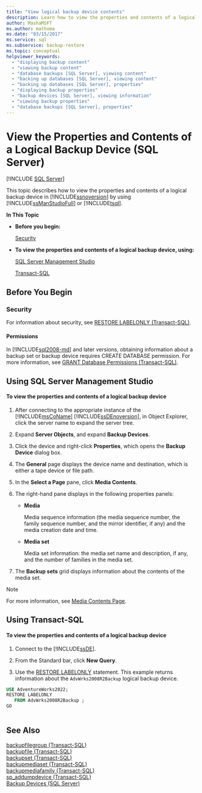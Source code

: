 ```yaml
---
title: "View logical backup device contents"
description: Learn how to view the properties and contents of a logical backup device in SQL Server by using SQL Server Management Studio or Transact-SQL.
author: MashaMSFT
ms.author: mathoma
ms.date: "03/15/2017"
ms.service: sql
ms.subservice: backup-restore
ms.topic: conceptual
helpviewer_keywords:
  - "displaying backup content"
  - "viewing backup content"
  - "database backups [SQL Server], viewing content"
  - "backing up databases [SQL Server], viewing content"
  - "backing up databases [SQL Server], properties"
  - "displaying backup properties"
  - "backup devices [SQL Server], viewing information"
  - "viewing backup properties"
  - "database backups [SQL Server], properties"
---
```

# View the Properties and Contents of a Logical Backup Device (SQL Server)
 [!INCLUDE [SQL Server](../../includes/applies-to-version/sqlserver.md)]

  This topic describes how to view the properties and contents of a logical backup device in [!INCLUDE[ssnoversion](../../includes/ssnoversion-md.md)] by using [!INCLUDE[ssManStudioFull](../../includes/ssmanstudiofull-md.md)] or [!INCLUDE[tsql](../../includes/tsql-md.md)].  
  
 **In This Topic**  
  
-   **Before you begin:**  
  
     [Security](#Security)  
  
-   **To view the properties and contents of a logical backup device, using:**  
  
     [SQL Server Management Studio](#SSMSProcedure)  
  
     [Transact-SQL](#TsqlProcedure)  
  
##  <a name="BeforeYouBegin"></a> Before You Begin  
  
###  <a name="Security"></a> Security  
 For information about security, see [RESTORE LABELONLY &#40;Transact-SQL&#41;](../../t-sql/statements/restore-statements-labelonly-transact-sql.md).  
  
####  <a name="Permissions"></a> Permissions  
 In [!INCLUDE[sql2008-md](../../includes/sql2008-md.md)] and later versions, obtaining information about a backup set or backup device requires CREATE DATABASE permission. For more information, see [GRANT Database Permissions &#40;Transact-SQL&#41;](../../t-sql/statements/grant-database-permissions-transact-sql.md).  
  
##  <a name="SSMSProcedure"></a> Using SQL Server Management Studio  
  
#### To view the properties and contents of a logical backup device  
  
1.  After connecting to the appropriate instance of the [!INCLUDE[msCoName](../../includes/msconame-md.md)] [!INCLUDE[ssDEnoversion](../../includes/ssdenoversion-md.md)], in Object Explorer, click the server name to expand the server tree.  
  
2.  Expand **Server Objects**, and expand **Backup Devices**.  
  
3.  Click the device and right-click **Properties**, which opens the **Backup Device** dialog box.  
  
4.  The **General** page displays the device name and destination, which is either a tape device or file path.  
  
5.  In the **Select a Page** pane, click **Media Contents**.  
  
6.  The right-hand pane displays in the following properties panels:  
  
    -   **Media**  
  
         Media sequence information (the media sequence number, the family sequence number, and the mirror identifier, if any) and the media creation date and time.  
  
    -   **Media set**  
  
         Media set information: the media set name and description, if any, and the number of families in the media set.  
  
7.  The **Backup sets** grid displays information about the contents of the media set.  
  
> [!NOTE]  
>  For more information, see [Media Contents Page](../../relational-databases/backup-restore/backup-device-media-contents-page.md).  
  
##  <a name="TsqlProcedure"></a> Using Transact-SQL  
  
#### To view the properties and contents of a logical backup device  
  
1.  Connect to the [!INCLUDE[ssDE](../../includes/ssde-md.md)].  
  
2.  From the Standard bar, click **New Query**.  
  
3.  Use the [RESTORE LABELONLY](../../t-sql/statements/restore-statements-labelonly-transact-sql.md) statement. This example returns information about the `AdvWrks2008R2Backup` logical backup device.  
  
```sql  
USE AdventureWorks2022;  
RESTORE LABELONLY  
   FROM AdvWrks2008R2Backup ;  
GO  
  
```  
  
## See Also  
 [backupfilegroup &#40;Transact-SQL&#41;](../../relational-databases/system-tables/backupfilegroup-transact-sql.md)   
 [backupfile &#40;Transact-SQL&#41;](../../relational-databases/system-tables/backupfile-transact-sql.md)   
 [backupset &#40;Transact-SQL&#41;](../../relational-databases/system-tables/backupset-transact-sql.md)   
 [backupmediaset &#40;Transact-SQL&#41;](../../relational-databases/system-tables/backupmediaset-transact-sql.md)   
 [backupmediafamily &#40;Transact-SQL&#41;](../../relational-databases/system-tables/backupmediafamily-transact-sql.md)   
 [sp_addumpdevice &#40;Transact-SQL&#41;](../../relational-databases/system-stored-procedures/sp-addumpdevice-transact-sql.md)   
 [Backup Devices &#40;SQL Server&#41;](../../relational-databases/backup-restore/backup-devices-sql-server.md)  
  
  
